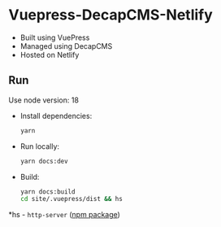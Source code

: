 # Vuepress-DecapCMS-Netlify

- Built using VuePress
- Managed using DecapCMS
- Hosted on Netlify

## Run

Use node version: 18

- Install dependencies:

  ```bash
  yarn
  ```

- Run locally:

  ```bash
  yarn docs:dev
  ```

- Build:

  ```bash
  yarn docs:build
  cd site/.vuepress/dist && hs
  ```

\*hs - `http-server` ([npm package](https://www.npmjs.com/package/http-server))
